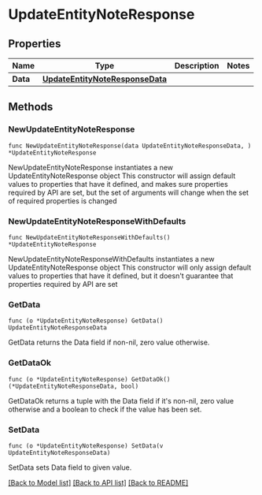 # UpdateEntityNoteResponse

## Properties

Name | Type | Description | Notes
------------ | ------------- | ------------- | -------------
**Data** | [**UpdateEntityNoteResponseData**](UpdateEntityNoteResponseData.md) |  | 

## Methods

### NewUpdateEntityNoteResponse

`func NewUpdateEntityNoteResponse(data UpdateEntityNoteResponseData, ) *UpdateEntityNoteResponse`

NewUpdateEntityNoteResponse instantiates a new UpdateEntityNoteResponse object
This constructor will assign default values to properties that have it defined,
and makes sure properties required by API are set, but the set of arguments
will change when the set of required properties is changed

### NewUpdateEntityNoteResponseWithDefaults

`func NewUpdateEntityNoteResponseWithDefaults() *UpdateEntityNoteResponse`

NewUpdateEntityNoteResponseWithDefaults instantiates a new UpdateEntityNoteResponse object
This constructor will only assign default values to properties that have it defined,
but it doesn't guarantee that properties required by API are set

### GetData

`func (o *UpdateEntityNoteResponse) GetData() UpdateEntityNoteResponseData`

GetData returns the Data field if non-nil, zero value otherwise.

### GetDataOk

`func (o *UpdateEntityNoteResponse) GetDataOk() (*UpdateEntityNoteResponseData, bool)`

GetDataOk returns a tuple with the Data field if it's non-nil, zero value otherwise
and a boolean to check if the value has been set.

### SetData

`func (o *UpdateEntityNoteResponse) SetData(v UpdateEntityNoteResponseData)`

SetData sets Data field to given value.



[[Back to Model list]](../README.md#documentation-for-models) [[Back to API list]](../README.md#documentation-for-api-endpoints) [[Back to README]](../README.md)


